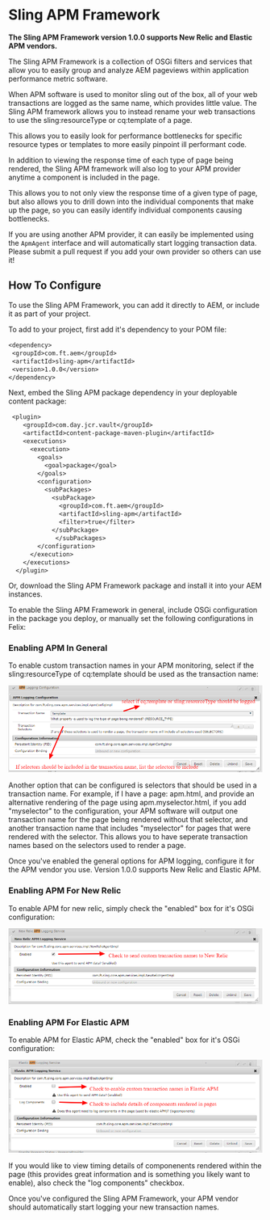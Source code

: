 # Sling APM Framework

**The Sling APM Framework version 1.0.0 supports New Relic and Elastic APM vendors.**  

The Sling APM Framework is a collection of OSGi filters and services that allow you to easily group and analyze AEM pageviews within application performance metric software.

When APM software is used to monitor sling out of the box, all of your web transactions are logged as the same name, which provides little value.  The Sling APM framework allows you to instead rename your web transactions to use the sling:resourceType or cq:template of a page.

This allows you to easily look for performance bottlenecks for specific resource types or templates to more easily pinpoint ill performant code. 

In addition to viewing the response time of each type of page being rendered, the Sling APM framework will also log to your APM provider anytime a component is included in the page.

This allows you to not only view the response time of a given type of page, but also allows you to drill down into the individual components that make up the page, so you can easily identify individual components causing bottlenecks.

If you are using another APM provider, it can easily be implemented using the `ApmAgent` interface and will automatically start logging transaction data.  Please submit a pull request if you add your own provider so others can use it!

## How To Configure

To use the Sling APM Framework, you can add it directly to AEM, or include it as part of your project.
 
 To add to your project, first add it's dependency to your POM file:

```
<dependency>
 <groupId>com.ft.aem</groupId>
 <artifactId>sling-apm</artifactId>
 <version>1.0.0</version>
</dependency>
```

Next, embed the Sling APM package dependency in your deployable content package:

```
 <plugin>
    <groupId>com.day.jcr.vault</groupId>
    <artifactId>content-package-maven-plugin</artifactId>
    <executions>
      <execution>
        <goals>
          <goal>package</goal>
        </goals>
        <configuration>
          <subPackages>
            <subPackage>
              <groupId>com.ft.aem</groupId>
              <artifactId>sling-apm</artifactId>
              <filter>true</filter>
            </subPackage>
             </subPackages>
        </configuration>
      </execution>
    </executions>
  </plugin>
```

Or, download the Sling APM Framework package and install it into your AEM instances.

To enable the Sling APM Framework in general, include OSGi configuration in the package you deploy, or manually set the following configurations in Felix:

### Enabling APM In General

To enable custom transaction names in your APM monitoring, select if the sling:resourceType of cq:template should be used as the transaction name:

![apm general config](readme-images/apmconfiggeneral.png)

Another option that can be configured is selectors that should be used in a transaction name.  For example, if I have a page: apm.html, and provide an alternative rendering of the page using apm.myselector.html, if you add "myselector" to the configuration, your APM software will output one transaction name for the page being rendered without that selector, and another transaction name that includes "myselector" for pages that were rendered with the selector.  This allows you to have seperate transaction names based on the selectors used to render a page.

Once you've enabled the general options for APM logging, configure it for the APM vendor you use.  Version 1.0.0 supports New Relic and Elastic APM.

### Enabling APM For New Relic

To enable APM for new relic, simply check the "enabled" box for it's OSGi configuration:

![New Relic APM config](readme-images/apmnrconfig.png)

### Enabling APM For Elastic APM

To enable APM for Elastic APM,  check the "enabled" box for it's OSGi configuration:

![Elastic APM config](readme-images/apmelasticconfig.png)

If you would like to view timing details of componenents rendered within the page (this provides great information and is something you likely want to enable), also check the "log components" checkbox.

Once you've configured the Sling APM Framework, your APM vendor should automatically start logging your new transaction names.

